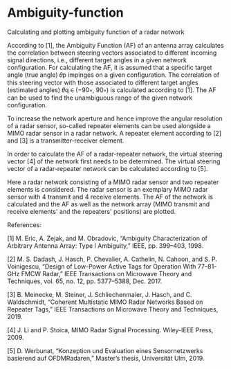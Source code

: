 # Ambiguity-function
Calculating and plotting ambiguity function of a radar network

According to [1], the Ambiguity Function (AF) of an antenna array calculates the correlation between steering vectors associated to different incoming signal directions, i.e., different target angles in a given network configuration. For calculating the AF, it is assumed that a specific target angle (true angle) 𝜃p impinges on a given configuration. The correlation of this steering vector with those associated to different target angles (estimated angles) 𝜃q ∈ (−90∘, 90∘) is calculated according to [1]. The AF can be used to find the unambiguous range of the given network configuration.

To increase the network aperture and hence improve the angular resolution of a radar sensor, so-called repeater elements can be used alongside a MIMO radar sensor in a radar network. A repeater element according to [2] and [3] is a transmitter-receiver element.

In order to calculate the AF of a radar-repeater network, the virtual steering vector [4] of the network first needs to be determined. The virtual steering vector of a radar-repeater network can be calculated according to [5].

Here a radar network consisting of a MIMO radar sensor and two repeater elements is considered. The radar sensor is an exemplary MIMO radar sensor with 4 transmit and 4 receive elements. The AF of the network is calculated and the AF as well as the network array (MIMO transmit and receive elements' and the repeaters' positions) are plotted. 

References:

[1] M. Eric, A. Zejak, and M. Obradovic, “Ambiguity Characterization of Arbitrary Antenna Array: Type I Ambiguity,” IEEE, pp. 399–403, 1998.

[2] M. S. Dadash, J. Hasch, P. Chevalier, A. Cathelin, N. Cahoon, and S. P. Voinigescu, “Design of Low-Power Active Tags for Operation With 77–81-GHz FMCW Radar,” IEEE Transactions on Microwave Theory and Techniques, vol. 65, no. 12, pp. 5377–5388, Dec. 2017.

[3] B. Meinecke, M. Steiner, J. Schliechenmaier, J. Hasch, and C. Waldschmidt, “Coherent Multistatic MIMO Radar Networks Based on Repeater Tags,” IEEE Transactions on Microwave
Theory and Techniques, 2019.

[4] J. Li and P. Stoica, MIMO Radar Signal Processing. Wiley-IEEE Press, 2009.

[5] D. Werbunat, “Konzeption und Evaluation eines Sensornetzwerks basierend auf OFDMRadaren,” Master’s thesis, Universität Ulm, 2019.
